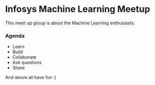 # Infosys Machine Learning Meetup 

This meet up group is about the Machine Learning enthusiasts.

### Agenda

+ Learn 
+ Build
+ Collaborate
+ Ask questions
+ Share

And above all have fun :)

